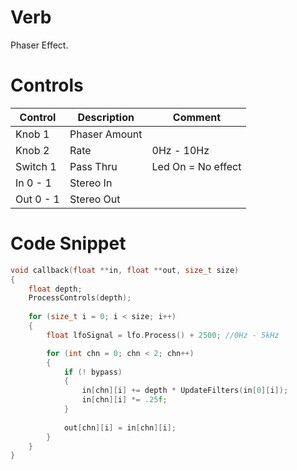 # Verb

Phaser Effect.

# Controls

| Control | Description | Comment |
| --- | --- | --- |
| Knob 1 | Phaser Amount | |
| Knob 2 | Rate | 0Hz - 10Hz |
| Switch 1 | Pass Thru | Led On = No effect |
| In 0 - 1 | Stereo In | |
| Out 0 - 1 | Stereo Out | |

# Code Snippet
```cpp
void callback(float **in, float **out, size_t size)
{
	float depth;
	ProcessControls(depth);
	
    for (size_t i = 0; i < size; i++)
    {
		float lfoSignal = lfo.Process() + 2500; //0Hz - 5kHz

		for (int chn = 0; chn < 2; chn++)
		{
			if (! bypass)
			{
				in[chn][i] += depth * UpdateFilters(in[0][i]);
				in[chn][i] *= .25f;
			}
			
			out[chn][i] = in[chn][i];
		}
    }
}
```